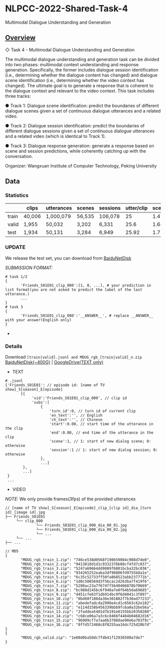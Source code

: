 # NLPCC-2022-Shared-Task-4
Multimodal Dialogue Understanding and Generation


## [Overview](http://tcci.ccf.org.cn/conference/2022/cfpt.php)

◇ Task 4 - Multimodal Dialogue Understanding and Generation

The multimodal dialogue understanding and generation task can be divided into two phases: multimodal context understanding and response generation. Specifically, the former includes dialogue session identification (i.e., determining whether the dialogue content has changed) and dialogue scene identification (i.e., determining whether the video context has changed). The ultimate goal is to generate a response that is coherent to the dialogue context and relevant to the video context. This task includes three tracks:

● Track 1: Dialogue scene identification: predict the boundaries of different dialogue scenes given a set of continuous dialogue utterances and a related video.

● Track 2: Dialogue session identification: predict the boundaries of different dialogue sessions given a set of continuous dialogue utterances and a related video (which is identical to Track 1).

● Track 3: Dialogue response generation: generate a response based on scene and session predictions, while coherently catching up with the conversation.

Organizer: Wangxuan Institute of Computer Technology, Peking University


## Data

### Statistics

|       | clips  | utterances | scenes | sessions | utter/clip | scene/clip | session/clip | en_word/clip | en_word/utter | ch_word/clip | ch_word/utter |
| ----- | ------ | ---------- | ------ | -------- | ---------- | ---------- | ------------ | ------------ | ------------- | ------------ | ------------- |
| train | 40,006 | 1,000,079  | 56,535 | 106,078  | 25         | 1.41       | 2.65         | 166.46       | 6.66          | 267.74       | 10.71         |
| valid | 1,955  | 50,032     | 3,202  | 6,331    | 25.6       | 1.64       | 3.24         | 174.49       | 6.82          | 283.7        | 11.09         |
| test  | 1,934  | 50,131     | 3,284  | 6,949    | 25.92      | 1.7        | 3.59         | 178.65       | 6.89          | 286.42       | 11.05         |


### UPDATE
We release the test set, you can download from [BaiduNetDisk](https://pan.baidu.com/s/1Cl8HS5rIfeoDE4xGPwWNhw?pwd=llb1)

*SUBMISSION FORMAT:*
```
# task 1/2
{
       'Friends_S01E01_clip_000':[1, 0, ...], # your prediction in list format(you are not asked to predict the label of the last utterance.)
       ...
}
# task 3
{
       'Friends_S01E01_clip_000':'__ANSWER__', # replace __ANSWER__ with your answer(English only)
}
```
- 

### Details
Download `[train|valid].jsonl and MDUG_rgb_[train|valid]_n.zip`  [BaiduNetDisk(~400G)](https://pan.baidu.com/s/1yTVtZB5bgGN_wNvJw0_JbQ?pwd=xg56 ) | [GoogleDrive(TEXT only)](https://drive.google.com/drive/folders/1DjUYX5u2xqPv9xwe_fr2DvJzAgMQjNMF?usp=sharing)
- TEXT

```
# .jsonl
{'Friends_S01E01': // episode id: [name of TV show]_S[season]_E[episode]
       [{
            'vid':'Friends_S01E01_clip_000', // clip id
            'subs':[
                {
                    'turn_id':0, // turn id of current clip
                    'en_text':'', // English
                    'ch_text':'', // Chinese
                    'start':0.00, // start time of the utterance in the clip
                    'end':0.00, // end time of the utterance in the clip
                    'scene':1, // 1: start of new dialog scene; 0: otherwise
                    'session':1 // 1: start of new dialog session; 0: otherwise
                }, 
                ...]
        }, 
        ...]
 }
 ...
```

- VIDEO

*NOTE:* We only provide frames(3fps) of the provided utterances

```
// [name of TV show]_S[season]_E[episode]_clip_[clip id]_dia_[turn id]_[image id].jpg
├── Friends_S01E01
     └── clip_000
              └── Friends_S01E01_clip_000_dia_00_01.jpg 
              └── Friends_S01E01_clip_000_dia_00_02.jpg
              └── ...
     └── ...
├── ...
```
```
// MD5
{
       "MDUG_rgb_train_1.zip": "746ce538d0568f190659084c908d7de0", 
       "MDUG_rgb_train_2.zip": "9413810d1d1c9332376b08cf4fd7c037", 
       "MDUG_rgb_train_3.zip": "5247a69664dd9089f6801bcba32bc036", 
       "MDUG_rgb_train_4.zip": "934265252eaba3df98806fd9755b8a1e", 
       "MDUG_rgb_train_5.zip": "6c35c52733ff50fa868523abb237771b", 
       "MDUG_rgb_train_6.zip": "1d0c508569d3f56cac2d263ba7f419f6", 
       "MDUG_rgb_train_7.zip": "5208ac23a7f674ff5640466878b70669", 
       "MDUG_rgb_train_8.zip": "bc988d145bc6f940a7e0f64b5da69685", 
       "MDUG_rgb_train_9.zip": "d451cfe63f1db914bc9f6d4041c3f897", 
       "MDUG_rgb_train_10.zip": "0bd60f108da36e301882f7b30ad77233", 
       "MDUG_rgb_train_11.zip": "abedefadcda2998e4cd1c6563c62e182", 
       "MDUG_rgb_train_12.zip": "e114d158b456339bbb9fc6a0a32be56a", 
       "MDUG_rgb_train_13.zip": "2faddea5401d7b191e0155bb20350280", 
       "MDUG_rgb_train_14.zip": "c68ce06a7a3c6c8466f4484b04682d16", 
       "MDUG_rgb_train_15.zip": "96909cf7a7aa6b3780dae90e6a703f9c", 
       "MDUG_rgb_train_16.zip": "0ffd572468c8f8255aa16dcf25d20b7d"
}
{
       "MDUG_rgb_valid.zip": "1e00d0ba50dc7fdb41f12936500a7de7"
}
```




